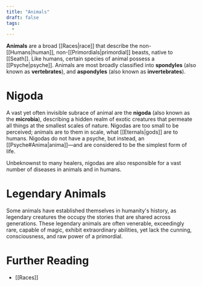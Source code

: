 ```yaml
---
title: "Animals"
draft: false
tags:
  - 
---
```


**Animals** are a broad [[Races|race]] that describe the non-[[Humans|human]], non-[[Primordials|primordial]] beasts, native to [[Seath]]. Like humans, certain species of animal possess a [[Psyche|psyche]]. Animals are most broadly classified into **spondyles** (also known as **vertebrates**), and **aspondyles** (also known as **invertebrates**).

# Nigoda
A vast yet often invisible subrace of animal are the **nigoda** (also known as the **microbia**), describing a hidden realm of exotic creatures that permeate all things at the smallest scales of nature. Nigodas are too small to be perceived; animals are to them in scale, what [[Eternals|gods]] are to humans. Nigodas do not have a psyche, but instead, an [[Psyche#Anima|anima]]—and are considered to be the simplest form of life.

Unbeknownst to many healers, nigodas are also responsible for a vast number of diseases in animals and in humans.

# Legendary Animals
Some animals have established themselves in humanity's history, as legendary creatures the occupy the stories that are shared across generations. These legendary animals are often venerable, exceedingly rare, capable of magic, exhibit extraordinary abilities, yet lack the cunning, consciousness, and raw power of a primordial.

# Further Reading
- [[Races]]